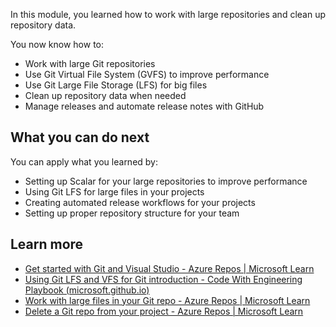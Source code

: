 In this module, you learned how to work with large repositories and clean up repository data.

You now know how to:

- Work with large Git repositories
- Use Git Virtual File System (GVFS) to improve performance
- Use Git Large File Storage (LFS) for big files
- Clean up repository data when needed
- Manage releases and automate release notes with GitHub

## What you can do next

You can apply what you learned by:

- Setting up Scalar for your large repositories to improve performance
- Using Git LFS for large files in your projects
- Creating automated release workflows for your projects
- Setting up proper repository structure for your team

## Learn more

- [Get started with Git and Visual Studio - Azure Repos | Microsoft Learn](/azure/devops/repos/git/gitquickstart)
- [Using Git LFS and VFS for Git introduction - Code With Engineering Playbook (microsoft.github.io)](https://microsoft.github.io/code-with-engineering-playbook/source-control/git-guidance/git-lfs-and-vfs/)
- [Work with large files in your Git repo - Azure Repos | Microsoft Learn](/azure/devops/repos/git/manage-large-files)
- [Delete a Git repo from your project - Azure Repos | Microsoft Learn](/azure/devops/repos/git/delete-existing-repo)
